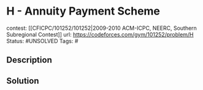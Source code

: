 # H - Annuity Payment Scheme

contest: [[CFICPC/101252/101252|2009-2010 ACM-ICPC, NEERC, Southern Subregional Contest]]
url: https://codeforces.com/gym/101252/problem/H
Status: #UNSOLVED
Tags: #

## Description

## Solution

